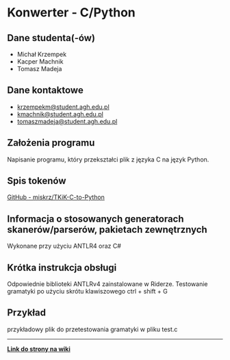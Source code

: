 # Konwerter - C/Python

## Dane studenta(-ów)
- Michał Krzempek
- Kacper Machnik
- Tomasz Madeja

## Dane kontaktowe
- krzempekm@student.agh.edu.pl
- kmachnik@student.agh.edu.pl
- tomaszmadeja@student.agh.edu.pl

## Założenia programu
Napisanie programu, który przekształci plik z języka C na język Python.

## Spis tokenów
[GitHub - miskrz/TKiK-C-to-Python](https://github.com/miskrz/TKiK-C-to-Python)

## Informacja o stosowanych generatorach skanerów/parserów, pakietach zewnętrznych
Wykonane przy użyciu ANTLR4 oraz C#

## Krótka instrukcja obsługi
Odpowiednie biblioteki ANTLRv4 zainstalowane w Riderze.
Testowanie gramatyki po użyciu skrótu klawiszowego ctrl + shift + G

## Przykład
przykładowy plik do przetestowania gramatyki w pliku test.c

---

[**Link do strony na wiki**](https://home.agh.edu.pl/~jpi/dokuwiki/doku.php?id=dydaktyka:kompilatory:2024:projekty:temat6)
